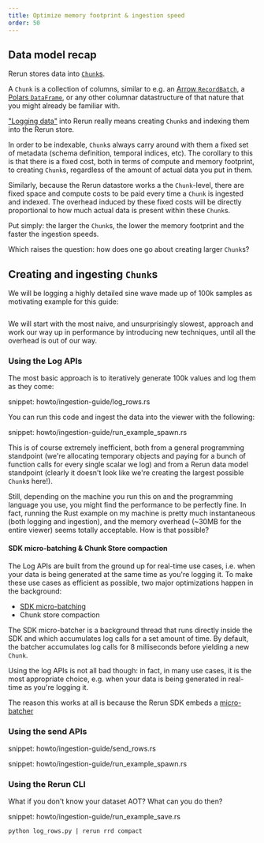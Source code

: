 ```yaml
---
title: Optimize memory footprint & ingestion speed
order: 50
---
```



<!-- TODO: link to 0.18 release also -->

## Data model recap

Rerun stores data into [`Chunk`s](https://docs.rs/rerun/latest/rerun/log/struct.Chunk.html).

A `Chunk` is a collection of columns, similar to e.g. an [Arrow `RecordBatch`](https://docs.rs/arrow/latest/arrow/array/struct.RecordBatch.html), a [Polars `DataFrame`](https://docs.rs/polars/latest/polars/frame/struct.DataFrame.html?search=series), or any other columnar datastructure of that nature that you might already be familiar with.

["Logging data"](../getting-started/data-in) into Rerun really means creating `Chunk`s and indexing them into the Rerun store.

In order to be indexable, `Chunk`s always carry around with them a fixed set of metadata (schema definition, temporal indices, etc).
The corollary to this is that there is a fixed cost, both in terms of compute and memory footprint, to creating `Chunk`s, regardless of the amount of actual data you put in them.

Similarly, because the Rerun datastore works a the `Chunk`-level, there are fixed space and compute costs to be paid every time a `Chunk` is ingested and indexed.
The overhead induced by these fixed costs will be directly proportional to how much actual data is present within these `Chunk`s.

Put simply: the larger the `Chunk`s, the lower the memory footprint and the faster the ingestion speeds.

Which raises the question: how does one go about creating larger `Chunk`s?

## Creating and ingesting `Chunk`s

We will be logging a highly detailed sine wave made up of 100k samples as motivating example for this guide:
<!-- TODO: take a final non-shitty screenshot -->
<html>
  <picture>
    <img src="https://static.rerun.io/ingest_guide_sine/ad297cb42c8e082b0f49df24857a719af0c812eb/full.png" alt="">
    <source media="(max-width: 480px)" srcset="https://static.rerun.io/ingest_guide_sine/ad297cb42c8e082b0f49df24857a719af0c812eb/480w.png">
    <source media="(max-width: 768px)" srcset="https://static.rerun.io/ingest_guide_sine/ad297cb42c8e082b0f49df24857a719af0c812eb/768w.png">
    <source media="(max-width: 1024px)" srcset="https://static.rerun.io/ingest_guide_sine/ad297cb42c8e082b0f49df24857a719af0c812eb/1024w.png">
    <source media="(max-width: 1200px)" srcset="https://static.rerun.io/ingest_guide_sine/ad297cb42c8e082b0f49df24857a719af0c812eb/1200w.png">
  </picture>
</html>

We will start with the most naive, and unsurprisingly slowest, approach and work our way up in performance by introducing new techniques, until all the overhead is out of our way.


### Using the Log APIs

<!-- * Logging data the silly way -->
<!--   * Enter the SDK batcher (link to micro-batching docs) -->
<!--   * Enter the Chunk Store compactor -->

The most basic approach is to iteratively generate 100k values and log them as they come:
<!-- TODO: actual snippet for all languages -->
snippet: howto/ingestion-guide/log_rows.rs

You can run this code and ingest the data into the viewer with the following:
<!-- TODO: actual snippet for all languages -->
snippet: howto/ingestion-guide/run_example_spawn.rs

This is of course extremely inefficient, both from a general programming standpoint (we're allocating temporary objects and paying for a bunch of function calls for every single scalar we log) and from a Rerun data model standpoint (clearly it doesn't look like we're creating the largest possible `Chunk`s here!).

Still, depending on the machine you run this on and the programming language you use, you might find the performance to be perfectly fine.
In fact, running the Rust example on my machine is pretty much instantaneous (both logging and ingestion), and the memory overhead (~30MB for the entire viewer) seems totally acceptable. How is that possible?


#### SDK micro-batching & Chunk Store compaction

The Log APIs are built from the ground up for real-time use cases, i.e. when your data is being generated at the same time as you're logging it.
To make these use cases as efficient as possible, two major optimizations happen in the background:
* [SDK micro-batching](../reference/sdk-micro-batching)
* Chunk store compaction

The SDK micro-batcher is a background thread that runs directly inside the SDK and which accumulates log calls for a set amount of time.
By default, the batcher accumulates log calls for 8 milliseconds before yielding a new `Chunk`.

Using the log APIs is not all bad though: in fact, in many use cases, it is the most appropriate choice, e.g. when your data is being generated in real-time as you're logging it.

The reason this works at all is because the Rerun SDK embeds a [micro-batcher](../../content/concepts)

<!-- TODO: cargo r --release | rerun rrd print -->


<!-- TODO: demonstrate effect of RERUN_FLUSH_NUM_ROWS -->
<!-- TODO: link to micro-batching guide -->

<!-- TODO: we also need to aside into the store compactor -->
<!-- TODO: I guess we also need to talk about the different settings? -->


### Using the send APIs

<!-- TODO: the fact that the dataset is known AOT is important to mention. -->

<!-- * Logging data the smart way -->
<!--   * Enter the `send_` APIs -->

<!-- TODO: actual snippet for all languages -->
snippet: howto/ingestion-guide/send_rows.rs

<!-- TODO: actual snippet for all languages -->
snippet: howto/ingestion-guide/run_example_spawn.rs


### Using the Rerun CLI

<!-- * Using the Rerun CLI to pre-compact the data -->
<!--   * Things are now optimal all around... -->
<!--   * ...but what if we could do this all at once? -->

What if you don't know your dataset AOT? What can you do then?


<!-- TODO: actual snippet for all languages -->
snippet: howto/ingestion-guide/run_example_save.rs

```
python log_rows.py | rerun rrd compact 
```

<!-- TODO: link to CLI ref -->
